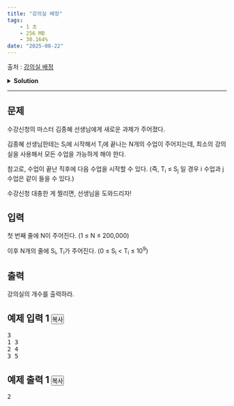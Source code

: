 ```yaml
---
title: "강의실 배정"
tags:
    - 1 초
    - 256 MB
    - 30.164%
date: "2025-08-22"
---
```


출처 : [강의실 배정](https://www.acmicpc.net/problem/11000)
<details>
<summary><b>Solution</b></summary>

<details>
<summary>Python</summary>

<pre><code class='language-python'>
import sys
input = sys.stdin.readline

# 해당 문제는 힙큐를 무조건 사용해야 한다.
import heapq

if __name__ == '__main__':
    # N과 S, T 를 입력받는다.
    N = int(input())
    ST = [list(map(int, input().split())) for _ in range(N)]
    
    # 우선 시작 시간 기준으로 정렬해준다.
    ST.sort()
    
    # 정답이 될 강의실 수
    answer = 1
    # 강의실 배정을 heap에 해주고,
    heap = []
    # 초기화를 위해 -1만 넣어준다.
    heapq.heappush(heap, -1)
    
    for st in ST:
        # 현재 강의실 중 가장 일찍 끝나는 곳
        m = heapq.heappop(heap)
        # 해당 강의실이 현재 사용가능하면,
        if st[0] >= m:
            # 해당 강의실은 현재 강의의 끝나는 시간을 기록
            heapq.heappush(heap, st[1])
        # 현재 사용 불가라면
        else:
            # 가장 일찍 끝나는 강의실도 heap 에 다시 넣어주고
            heapq.heappush(heap, m)
            # 강의실 하나 더 추가해준다.
            answer += 1
            heapq.heappush(heap, st[1])
    
    print(answer)
</code></pre>
</details>

</details>

<hr>

<div class="col-md-12">
<section class="problem-section" id="description">
<div class="headline">
<h2>문제</h2>
</div>
<div class="problem-text" id="problem_description">
<p>수강신청의 마스터 김종혜 선생님에게 새로운 과제가 주어졌다. </p>
<p>김종혜 선생님한테는 S<sub>i</sub>에 시작해서 T<sub>i</sub>에 끝나는 N개의 수업이 주어지는데, 최소의 강의실을 사용해서 모든 수업을 가능하게 해야 한다. </p>
<p>참고로, 수업이 끝난 직후에 다음 수업을 시작할 수 있다. (즉, T<sub>i</sub> ≤ S<sub>j</sub> 일 경우 i 수업과 j 수업은 같이 들을 수 있다.)</p>
<p>수강신청 대충한 게 찔리면, 선생님을 도와드리자!</p>
</div>
</section>
</div>
<div class="col-md-12">
<section class="problem-section" id="input">
<div class="headline">
<h2>입력</h2>
</div>
<div class="problem-text" id="problem_input">
<p>첫 번째 줄에 N이 주어진다. (1 ≤ N ≤ 200,000)</p>
<p>이후 N개의 줄에 S<sub>i</sub>, T<sub>i</sub>가 주어진다. (0 ≤ S<sub>i</sub> &lt; T<sub>i</sub> ≤ 10<sup>9</sup>)</p>
</div>
</section>
</div>
<div class="col-md-12">
<section class="problem-section" id="output">
<div class="headline">
<h2>출력</h2>
</div>
<div class="problem-text" id="problem_output">
<p>강의실의 개수를 출력하라.</p>
</div>
</section>
</div>
<div class="col-md-12">
<section class="problem-section" id="limit" style="display:none;">
<div class="headline">
<h2>제한</h2>
</div>
<div class="problem-text" id="problem_limit">
</div>
</section>
</div>
<div class="col-md-12">
<div class="row">
<div class="col-md-6">
<section id="sampleinput1">
<div class="headline">
<h2>예제 입력 1
							<button class="btn btn-link copy-button" data-clipboard-target="#sample-input-1" style="padding: 0px;" type="button">복사</button>
</h2>
</div>
<pre class="sampledata" id="sample-input-1">3
1 3
2 4
3 5
</pre>
</section>
</div>
<div class="col-md-6">
<section id="sampleoutput1">
<div class="headline">
<h2>예제 출력 1
							<button class="btn btn-link copy-button" data-clipboard-target="#sample-output-1" style="padding: 0px;" type="button">복사</button>
</h2>
</div>
<pre class="sampledata" id="sample-output-1">2
</pre>
</section>
</div>
</div>
</div>
<div class="col-md-12">
<section class="problem-section" id="hint" style="display: none;">
<div class="headline">
<h2>힌트</h2>
</div>
<div class="problem-text" id="problem_hint">
</div>
</section>
</div>
